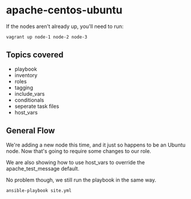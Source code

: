 # apache-centos-ubuntu

If the nodes aren't already up, you'll need to run:

	vagrant up node-1 node-2 node-3

## Topics covered

* playbook
* inventory
* roles
* tagging
* include_vars
* conditionals
* seperate task files
* host_vars

## General Flow	

	
We're adding a new node this time, and it just so happens to be an Ubuntu node.  Now that's going to require some changes to our role.

We are also showing how to use host_vars to override the apache_test_message default.

No problem though, we still run the playbook in the same way.


	ansible-playbook site.yml